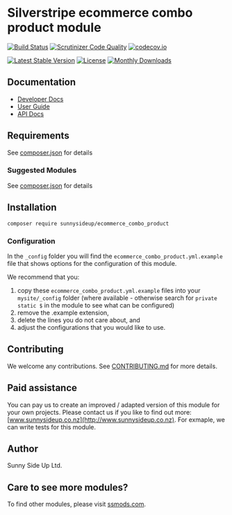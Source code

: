 # Silverstripe ecommerce combo product module
[![Build Status](https://travis-ci.org/sunnysideup/silverstripe-ecommerce_combo_product.svg?branch=master)](https://travis-ci.org/sunnysideup/silverstripe-ecommerce_combo_product)
[![Scrutinizer Code Quality](https://scrutinizer-ci.com/g/sunnysideup/silverstripe-ecommerce_combo_product/badges/quality-score.png?b=master)](https://scrutinizer-ci.com/g/sunnysideup/silverstripe-ecommerce_combo_product/?branch=master)
[![codecov.io](https://codecov.io/github/sunnysideup/silverstripe-ecommerce_combo_product/coverage.svg?branch=master)](https://codecov.io/github/sunnysideup/silverstripe-ecommerce_combo_product?branch=master)

[![Latest Stable Version](https://poser.pugx.org/sunnysideup/ecommerce_combo_product/version)](https://packagist.org/packages/sunnysideup/ecommerce_combo_product)
[![License](https://poser.pugx.org/sunnysideup/ecommerce_combo_product/license)](https://packagist.org/packages/sunnysideup/ecommerce_combo_product)
[![Monthly Downloads](https://poser.pugx.org/sunnysideup/ecommerce_combo_product/d/monthly)](https://packagist.org/packages/sunnysideup/ecommerce_combo_product)


## Documentation



 * [Developer Docs](docs/en/INDEX.md)
 * [User Guide](docs/en/userguide.md)
 * [API Docs](http://docs.ssmods.com/sunnysideup/ecommerce_combo_product/classes.xhtml)


## Requirements



See [composer.json](composer.json) for details


### Suggested Modules



See [composer.json](composer.json) for details


## Installation


```
composer require sunnysideup/ecommerce_combo_product
```

### Configuration



In the `_config` folder you will find the `ecommerce_combo_product.yml.example`
file that shows options for the configuration of this module.

We recommend that you:

  1. copy these `ecommerce_combo_product.yml.example` files into your
`mysite/_config` folder (where available - otherwise search for `private static $` in the module to see what can be configured)
  2. remove the .example extension,
  3. delete the lines you do not care about, and
  4. adjust the configurations that you would like to use.


## Contributing



We welcome any contributions. See [CONTRIBUTING.md](CONTRIBUTING.md) for more details.

## Paid assistance



You can pay us to create an improved / adapted version of this module for your own projects.  Please contact us if you like to find out more: [www.sunnysideup.co.nz](http://www.sunnysideup.co.nz).  For exmaple, we can write tests for this module.  

## Author



Sunny Side Up Ltd.


## Care to see more modules?

To find other modules, please visit [ssmods.com](http://ssmods.com/).
